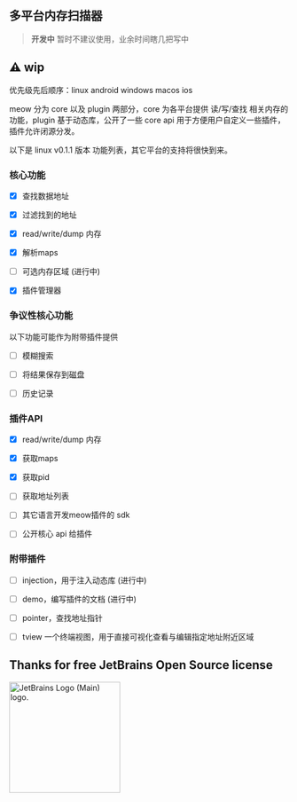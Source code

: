 ## 多平台内存扫描器

> **开发中** 暂时不建议使用，业余时间瞎几把写中

## ⚠️ wip

优先级先后顺序：linux android windows macos ios

meow 分为 core 以及 plugin 两部分，core 为各平台提供 读/写/查找 相关内存的功能，plugin 基于动态库，公开了一些 core api 用于方便用户自定义一些插件，插件允许闭源分发。

以下是 linux v0.1.1 版本 功能列表，其它平台的支持将很快到来。

### 核心功能

- [x] 查找数据地址

- [x] 过滤找到的地址

- [x] read/write/dump 内存

- [x] 解析maps

- [ ] 可选内存区域 (进行中)

- [x] 插件管理器

### 争议性核心功能

以下功能可能作为附带插件提供

- [ ] 模糊搜索

- [ ] 将结果保存到磁盘

- [ ] 历史记录

### 插件API

- [x] read/write/dump 内存

- [x] 获取maps

- [x] 获取pid

- [ ] 获取地址列表

- [ ] 其它语言开发meow插件的 sdk

- [ ] 公开核心 api 给插件

### 附带插件

- [ ] injection，用于注入动态库 (进行中)

- [ ] demo，编写插件的文档 (进行中)

- [ ] pointer，查找地址指针

- [ ] tview 一个终端视图，用于直接可视化查看与编辑指定地址附近区域

## Thanks for free JetBrains Open Source license

<img src="https://resources.jetbrains.com/storage/products/company/brand/logos/jb_beam.png" alt="JetBrains Logo (Main) logo." height="200"/>
